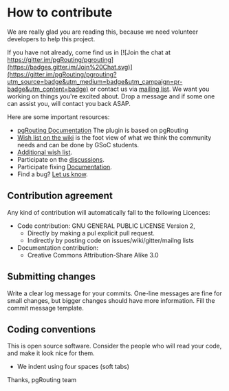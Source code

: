 # How to contribute

We are really glad you are reading this, because we need volunteer developers to help this project.

If you have not already, come find us in [![Join the chat at https://gitter.im/pgRouting/pgrouting](https://badges.gitter.im/Join%20Chat.svg)](https://gitter.im/pgRouting/pgrouting?utm_source=badge&utm_medium=badge&utm_campaign=pr-badge&utm_content=badge) or contact us via [mailing list](http://lists.osgeo.org/mailman/listinfo/pgrouting-dev). We want you working on things you're excited about. Drop a message and if some one can assist you, will contact you back ASAP.

Here are some important resources:

  * [pgRouting Documentation](http://docs.pgrouting.org/) The plugin is based on pgRouting
  * [Wish list on the wiki](https://github.com/pgRouting/pgrouting/wiki/GSoC-Ideas) is the foot view of what we think the community needs and can be done by GSoC students.
  * [Additional wish list](https://github.com/pgRouting/osm2pgrouting/issues?q=is%3Aopen+is%3Aissue+label%3A%22Functionality+Request%22).
  * Participate on the [discussions](https://github.com/pgRouting/osm2pgrouting/issues?q=is%3Aopen+is%3Aissue+label%3ADiscussion).
  * Participate fixing [Documentation](https://github.com/pgRouting/osm2pgrouting/issues?q=is%3Aopen+is%3Aissue+label%3ADocumentation).
  * Find a bug? [Let us know](https://github.com/pgRouting/osm2pgrouting/issues).

## Contribution agreement

Any kind of contribution will automatically fall to the following Licences:

- Code contribution: GNU GENERAL PUBLIC LICENSE Version 2,
  - Directly by making a pul explicit pull request.
  - Indirectly by posting code on issues/wiki/gitter/mailng lists
- Documentation contribution:
  - Creative Commons Attribution-Share Alike 3.0

## Submitting changes


Write a clear log message for your commits. One-line messages are fine for small changes, but bigger changes should have more information.
Fill the commit message template.

## Coding conventions

This is open source software. Consider the people who will read your code, and make it look nice for them.

  * We indent using four spaces (soft tabs)

Thanks,
pgRouting team
